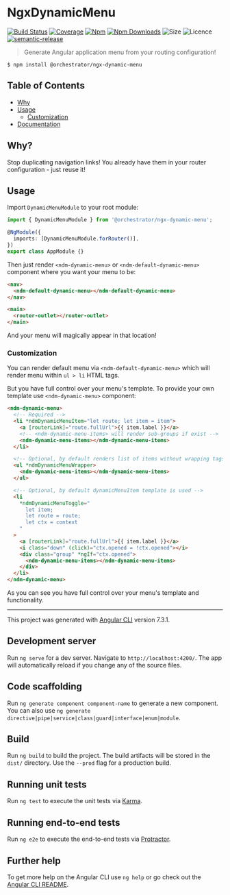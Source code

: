 # NgxDynamicMenu

[![Build Status](https://travis-ci.org/orchestratora/ngx-dynamic-menu.svg?branch=master)](https://travis-ci.org/orchestratora/ngx-dynamic-menu)
[![Coverage](https://img.shields.io/codecov/c/github/orchestratora/ngx-dynamic-menu.svg?maxAge=2592000)](https://codecov.io/gh/orchestratora/ngx-dynamic-menu)
[![Npm](https://img.shields.io/npm/v/@orchestrator/ngx-dynamic-menu.svg)](https://www.npmjs.com/package/@orchestrator/ngx-dynamic-menu)
[![Npm Downloads](https://img.shields.io/npm/dt/@orchestrator/ngx-dynamic-menu.svg)](https://www.npmjs.com/package/@orchestrator/ngx-dynamic-menu)
![Size](https://badgen.net/bundlephobia/minzip/@orchestrator/ngx-dynamic-menu)
![Licence](https://img.shields.io/github/license/orchestratora/ngx-dynamic-menu.svg)
[![semantic-release](https://img.shields.io/badge/%20%20%F0%9F%93%A6%F0%9F%9A%80-semantic--release-e10079.svg)](https://github.com/semantic-release/semantic-release)

> Generate Angular application menu from your routing configuration!

```
$ npm install @orchestrator/ngx-dynamic-menu
```

## Table of Contents

- [Why](#why)
- [Usage](#usage)
  - [Customization](#customization)
- [Documentation](/wiki)

## Why?

Stop duplicating navigation links! You already have them in your router configuration - just reuse it!

## Usage

Import `DynamicMenuModule` to your root module:

```ts
import { DynamicMenuModule } from '@orchestrator/ngx-dynamic-menu';

@NgModule({
  imports: [DynamicMenuModule.forRouter()],
})
export class AppModule {}
```

Then just render `<ndm-dynamic-menu>` or `<ndm-default-dynamic-menu>`
component where you want your menu to be:

```html
<nav>
  <ndm-default-dynamic-menu></ndm-default-dynamic-menu>
</nav>

<main>
  <router-outlet></router-outlet>
</main>
```

And your menu will magically appear in that location!

### Customization

You can render default menu via `<ndm-default-dynamic-menu>`
which will render menu within `ul > li` HTML tags.

But you have full control over your menu's template.
To provide your own template use `<ndm-dynamic-menu>` component:

```html
<ndm-dynamic-menu>
  <!-- Required -->
  <li *ndmDynamicMenuItem="let route; let item = item">
    <a [routerLink]="route.fullUrl">{{ item.label }}</a>
    <!-- <ndm-dynamic-menu-items> will render sub-groups if exist -->
    <ndm-dynamic-menu-items></ndm-dynamic-menu-items>
  </li>

  <!-- Optional, by default renders list of items without wrapping tags -->
  <ul *ndmDynamicMenuWrapper>
    <ndm-dynamic-menu-items></ndm-dynamic-menu-items>
  </ul>

  <!-- Optional, by default dynamicMenuItem template is used -->
  <li
    *ndmDynamicMenuToggle="
      let item;
      let route = route;
      let ctx = context
    "
  >
    <a [routerLink]="route.fullUrl">{{ item.label }}</a>
    <i class="down" (click)="ctx.opened = !ctx.opened"></i>
    <div class="group" *ngIf="ctx.opened">
      <ndm-dynamic-menu-items></ndm-dynamic-menu-items>
    </div>
  </li>
</ndm-dynamic-menu>
```

As you can see you have full control over your menu's template and functionality.

---

This project was generated with [Angular CLI](https://github.com/angular/angular-cli) version 7.3.1.

## Development server

Run `ng serve` for a dev server. Navigate to `http://localhost:4200/`. The app will automatically reload if you change any of the source files.

## Code scaffolding

Run `ng generate component component-name` to generate a new component. You can also use `ng generate directive|pipe|service|class|guard|interface|enum|module`.

## Build

Run `ng build` to build the project. The build artifacts will be stored in the `dist/` directory. Use the `--prod` flag for a production build.

## Running unit tests

Run `ng test` to execute the unit tests via [Karma](https://karma-runner.github.io).

## Running end-to-end tests

Run `ng e2e` to execute the end-to-end tests via [Protractor](http://www.protractortest.org/).

## Further help

To get more help on the Angular CLI use `ng help` or go check out the [Angular CLI README](https://github.com/angular/angular-cli/blob/master/README.md).
